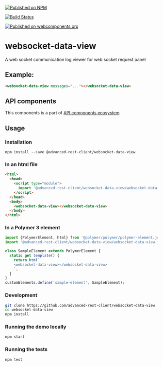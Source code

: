 [![Published on NPM](https://img.shields.io/npm/v/@advanced-rest-client/websocket-data-view.svg)](https://www.npmjs.com/package/@advanced-rest-client/websocket-data-view)

[![Build Status](https://travis-ci.org/advanced-rest-client/websocket-data-view.svg?branch=stage)](https://travis-ci.org/advanced-rest-client/websocket-data-view)

[![Published on webcomponents.org](https://img.shields.io/badge/webcomponents.org-published-blue.svg)](https://www.webcomponents.org/element/@advanced-rest-client/websocket-data-view)


# websocket-data-view

A web socket communication log viewer for web socket request panel

## Example:

```html
<websocket-data-view messages="..."></websocket-data-view>
```

## API components

This components is a part of [API components ecosystem](https://elements.advancedrestclient.com/)

## Usage

### Installation
```
npm install --save @advanced-rest-client/websocket-data-view
```

### In an html file

```html
<html>
  <head>
    <script type="module">
      import '@advanced-rest-client/websocket-data-view/websocket-data-view.js';
    </script>
  </head>
  <body>
    <websocket-data-view></websocket-data-view>
  </body>
</html>
```

### In a Polymer 3 element

```js
import {PolymerElement, html} from '@polymer/polymer/polymer-element.js';
import '@advanced-rest-client/websocket-data-view/websocket-data-view.js';

class SampleElement extends PolymerElement {
  static get template() {
    return html`
    <websocket-data-view></websocket-data-view>
    `;
  }
}
customElements.define('sample-element', SampleElement);
```

### Development

```sh
git clone https://github.com/advanced-rest-client/websocket-data-view
cd websocket-data-view
npm install
```

### Running the demo locally

```sh
npm start
```

### Running the tests
```sh
npm test
```
